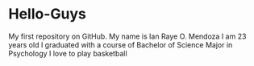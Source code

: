 # Hello-Guys
My first repository on GitHub.
My name is Ian Raye O. Mendoza
I am 23 years old
I graduated with a course of Bachelor of Science Major in Psychology
I love to play basketball
